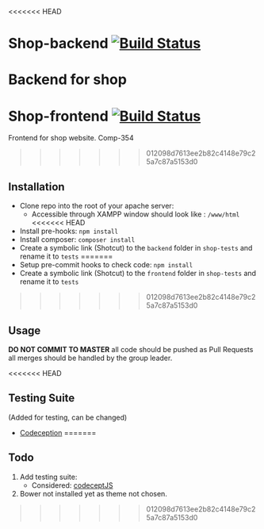 <<<<<<< HEAD
# Shop-backend [![Build Status](https://travis-ci.com/SparrowOchon/shop-backend.svg?token=mTqPkKu27hyEtBLahCMN&branch=master)](https://travis-ci.com/SparrowOchon/shop-backend)

Backend for shop
=======
# Shop-frontend [![Build Status](https://travis-ci.com/SparrowOchon/shop-frontend.svg?token=mTqPkKu27hyEtBLahCMN&branch=master)](https://travis-ci.com/SparrowOchon/shop-frontend)

Frontend for shop website. Comp-354
>>>>>>> 012098d7613ee2b82c4148e79c25a7c87a5153d0

## Installation

- Clone repo into the root of your apache server:
  - Accessible through XAMPP window should look like : `/www/html`
<<<<<<< HEAD
- Install pre-hooks: `npm install`
- Install composer: `composer install`
- Create a symbolic link (Shotcut) to the `backend` folder in `shop-tests` and rename it to `tests`
=======
- Setup pre-commit hooks to check code: `npm install`
- Create a symbolic link (Shotcut) to the `frontend` folder in `shop-tests` and rename it to `tests`
>>>>>>> 012098d7613ee2b82c4148e79c25a7c87a5153d0

## Usage

**DO NOT COMMIT TO MASTER** all code should be pushed as Pull Requests all merges should be handled by the group leader.

<<<<<<< HEAD
## Testing Suite

(Added for testing, can be changed)

- [Codeception](https://codeception.com/quickstart)
=======
## Todo

1. Add testing suite:
   - Considered: [codeceptJS](https://codecept.io/quickstart)
2. Bower not installed yet as theme not chosen.
>>>>>>> 012098d7613ee2b82c4148e79c25a7c87a5153d0
